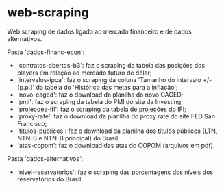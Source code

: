# web-scraping
Web scraping de dados ligado ao mercado financeiro e de dados alternativos.

Pasta 'dados-financ-econ':
- 'contratos-abertos-b3': faz o scraping da tabela das posições dos players em relação ao mercado futuro de dólar;
- 'intervalos-ipca': faz o scraping da coluna 'Tamanho do intervalo +/- (p.p.)' da tabela do 'Histórico das metas para a inflação';
- 'novo-caged': faz o download da planilha do novo CAGED;
- 'pmi': faz o scraping da tabela do PMI do site da Investing;
- 'projecoes-ifi': faz o scraping da tabela de projeções do IFI;
- 'proxy-rate': faz o download da planilha do proxy rate do site FED San Francisco;
- 'titulos-publicos': faz o download da planilha dos títulos públicos (LTN, NTN-B e NTN-B principal) do Brasil;
- 'atas-copom': faz o download das atas do COPOM (arquivos em pdf).

Pasta 'dados-alternativos':
- 'nivel-reservatorios': faz o scraping das porcentagens dos níveis dos reservatórios do Brasil.
